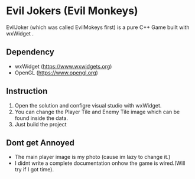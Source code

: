 # Evil Jokers (Evil Monkeys)
EvilJoker (which was called EvilMokeys first) is a pure C++ Game built with wxWidget .

## Dependency
- wxWidget (https://www.wxwidgets.org)
- OpenGL (https://www.opengl.org)

## Instruction

1. Open the solution and configre visual studio with wxWidget.
2. You can change the Player Tile and Enemy Tile image which can be found inside the data.
3. Just build the project


## Dont get Annoyed  

- The main player image is my photo (cause im lazy to change it.)
- I didnt write a complete documentation onhow the game is wired.(Will try if I got time).



    
